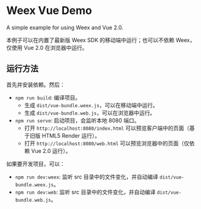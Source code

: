 # Weex Vue Demo

A simple example for using Weex and Vue 2.0.

本例子可以在内置了最新版 Weex SDK 的移动端中运行；也可以不依赖 Weex，仅使用 Vue 2.0 在浏览器中运行。

## 运行方法

首先并安装依赖。然后：

+ `npm run build`: 编译项目。
  + 生成 `dist/vue-bundle.weex.js`，可以在移动端中运行。
  + 生成 `dist/vue-bundle.web.js`，可以在浏览器中运行。
+ `npm run serve`: 启动项目，会监听本地 8080 端口。
  + 打开 `http://localhost:8080/index.html` 可以预览客户端中的页面（基于旧版 HTML5 Render 运行）。
  + 打开 `http://localhost:8080/web.html` 可以预览浏览器中的页面（仅依赖 Vue 2.0 运行）。

如果要开发项目，可以：

+ `npm run dev:weex`: 监听 src 目录中的文件变化，并自动编译 `dist/vue-bundle.weex.js`。
+ `npm run dev:web`: 监听 src 目录中的文件变化，并自动编译 `dist/vue-bundle.web.js`。
